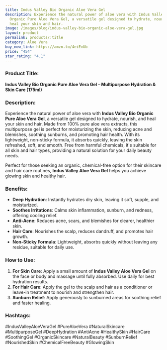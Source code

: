 ```yaml
---
title: Indus Valley Bio Organic Aloe Vera Gel
description: Experience the natural power of aloe vera with Indus Valley Bio
  Organic Pure Aloe Vera Gel, a versatile gel designed to hydrate, nourish, and
  heal your skin and hair.
image: /images/blog/indus-valley-bio-organic-aloe-vera-gel.jpg
layout: product
permalink: products/:title
category: Aloe Vera
buy_now_link: https://amzn.to/4eiEvUb
price: "454"
star_rating: "4.1"
---
```

### Product Title:
**Indus Valley Bio Organic Pure Aloe Vera Gel – Multipurpose Hydration & Skin Care (175ml)**

### Description:
Experience the natural power of aloe vera with **Indus Valley Bio Organic Pure Aloe Vera Gel**, a versatile gel designed to hydrate, nourish, and heal your skin and hair. Made from 100% pure aloe vera extracts, this multipurpose gel is perfect for moisturizing the skin, reducing acne and blemishes, soothing sunburns, and promoting hair health. With its lightweight, non-sticky formula, it absorbs quickly, leaving the skin refreshed, soft, and smooth. Free from harmful chemicals, it's suitable for all skin and hair types, providing a natural solution for your daily beauty needs. 

Perfect for those seeking an organic, chemical-free option for their skincare and hair care routines, **Indus Valley Aloe Vera Gel** helps you achieve glowing skin and healthy hair.

### Benefits:
- **Deep Hydration**: Instantly hydrates dry skin, leaving it soft, supple, and moisturized.
- **Soothes Irritations**: Calms skin inflammation, sunburn, and redness, offering cooling relief.
- **Anti-Acne**: Reduces acne, scars, and blemishes for clearer, healthier skin.
- **Hair Care**: Nourishes the scalp, reduces dandruff, and promotes hair growth.
- **Non-Sticky Formula**: Lightweight, absorbs quickly without leaving any residue, suitable for daily use.

### How to Use:
1. **For Skin Care**: Apply a small amount of **Indus Valley Aloe Vera Gel** on the face or body and massage until fully absorbed. Use daily for best hydration results.
2. **For Hair Care**: Apply the gel to the scalp and hair as a conditioner or leave-in treatment to nourish and strengthen hair.
3. **Sunburn Relief**: Apply generously to sunburned areas for soothing relief and faster healing.

### Hashtags:
#IndusValleyAloeVeraGel #PureAloeVera #NaturalSkincare #MultipurposeGel #DeepHydration #AntiAcne #HealthySkin #HairCare #SoothingGel #OrganicSkincare #NaturalBeauty #SunburnRelief #NourishedSkin #ChemicalFreeBeauty #GlowingSkin
